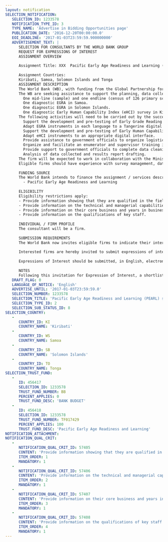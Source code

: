 ```yaml
---
layout: notification
SELECTION_NOTIFICATION: 
   SELECTION_ID: 1233578
   NOTIFICATION_TYPE_ID: 3
   TYPE_NAME: 'Advertise in Bidding Opportunities page'
   PUBLICATION_DATE: '2016-12-20T00:00:00.0'
   EOI_DEADLINE: '2017-01-03T23:59:59.900000000'
   ADVERTISEMENT_TEXT: |
      SELECTION FOR CONSULTANTS BY THE WORLD BANK GROUP
      REQUEST FOR EXPRESSIONS OF INTEREST
      ASSIGNMENT OVERVIEW
      
      Assignment Title: XXX  Pacific Early Age Readiness and Learning (PEARL) surveys on early grade reading and school readiness
      
      Assignment Countries:
      Kiribati, Samoa, Solomon Islands and Tonga
      ASSIGNMENT DESCRIPTION
      The World Bank (WB), with funding from the Global Partnership for Education (GPE), is providing technical assistance to improve early grade literacy and school readiness in Papua New Guinea and the Pacific under the Pacific Early Age Readiness and Learning (PEARL) Program. The activities include but are not limited to carrying out surveys in multiple countries to: (i) inform implementation achievements and issues under a reading intervention being carried out in Tonga; (ii) inform an impact evaluation of the reading and school readiness interventions being carried out in Tonga; and (iii) provide governments with information and recommendations about how to improve school readiness and early literacy based on the survey results in Kiribati, Samoa and Solomon Islands.
      The WB are seeking assistance to support the planning, data collection, data entry, and data analysis required to complete the following assessments in 2017:
      	One mid-line (sample) and one endline (census of 126 primary schools) Early Grade Reading Assessment (EGRA) in Tonga (Note: the instrument has already been developed and used on a digital interface in two iterations of the survey in Tonga in 2016).
      	One diagnostic EGRA in Samoa.
      	One diagnostic EGRA in Solomon Islands.
      	One diagnostic Early Human Capability Index (eHCI) survey in Kiribati.
      The following activities will need to be carried out by the successful firm:
      	Support the development and pre-testing of Early Grade Reading Assessment (EGRA) instruments in Samoan (Samoa), and English (Solomon Islands).
      	Adapt EGRA instruments in each language to a Tangerine digital interface.
      	Support the development and pre-testing of Early Human Capability Index (eHCI) instruments in Gilbertrese/Kiribati (Kiribati).
      	Adapt eHCI instruments to an appropriate digital interface.
      	Provide assistance to government officials to organize logistics of training and data collection, and provide technical and organizational support during data collection of each survey in each country as listed above.
      	Organize and facilitate an enumerator and supervisor training in each country.
      	Provide support to government officials to complete data cleaning and/or data entry if paper forms were collected.
      	Analysis of data collected and results report drafting.
      The firm will be expected to work in collaboration with the Ministry of Education in each country and the Pacific regional assessment body, Educational Quality Assessment Program (EQAP), to strengthen their capacity in carrying out EGRA.
      Eligible firms should have experience with survey management, data collection, teacher training, and data analysis. Prior experience supporting or completing early grade reading assessments is required. Prior experience working with Pacific Island Countries or small island states will be considered an asset. 
      
      FUNDING SOURCE
      The World Bank intends to finance the assignment / services described below under the following trust fund(s):
        - Pacific Early Age Readiness and Learning
      
      ELIGIBILITY
      Eligibility restrictions apply:
      -	Provide information showing that they are qualified in the field of the assignment.
      -	Provide information on the technical and managerial capabilities of the firm.
      -	Provide information on their core business and years in business.
      -	Provide information on the qualifications of key staff.
      
      INDIVIDUAL / FIRM PROFILE
      The consultant will be a firm. 
      
      SUBMISSION REQUIREMENTS
      The World Bank now invites eligible firms to indicate their interest in providing the services.  Interested firms must provide information indicating that they are qualified to perform the services (brochures, description of similar assignments, experience in similar conditions, availability of appropriate skills among staff, etc. for firms; CV and cover letter for individuals).  Please note that the total size of all attachments should be less than 5MB.  Consultants may associate to enhance their qualifications.
      
      Interested firms are hereby invited to submit expressions of interest.
      
      Expressions of Interest should be submitted, in English, electronically through World Bank Group eTendering (https://wbgeconsult2.worldbank.org/wbgec/index.html)
      
      NOTES
      Following this invitation for Expression of Interest, a shortlist of qualified firms will be formally invited to submit proposals.  Shortlisting and selection will be subject to the availability of funding.
   DRAFT_FLAG: 0
   LANGUAGE_OF_NOTICE: 'English'
   ADVERTISE_UNTIL: '2017-01-03T23:59:59.0'
   SELECTION_NUMBER: 1233578
   SELECTION_TITLE: 'Pacific Early Age Readiness and Learning (PEARL) surveys on early grade reading and school readiness'
   SELECTION_TYPE_ID: 2
   SELECTION_SUB_STATUS_ID: 8
SELECTION_COUNTRY: 
   - 
      COUNTRY_ID: KI
      COUNTRY_NAME: 'Kiribati'
   - 
      COUNTRY_ID: WS
      COUNTRY_NAME: Samoa
   - 
      COUNTRY_ID: SB
      COUNTRY_NAME: 'Solomon Islands'
   - 
      COUNTRY_ID: TO
      COUNTRY_NAME: Tonga
SELECTION_TRUST_FUND: 
   - 
      ID: 456417
      SELECTION_ID: 1233578
      TRUST_FUND_NUMBER: BB
      PERCENT_APPLIES: 0
      TRUST_FUND_DESC: 'BANK BUDGET'
   - 
      ID: 456418
      SELECTION_ID: 1233578
      TRUST_FUND_NUMBER: TF017429
      PERCENT_APPLIES: 100
      TRUST_FUND_DESC: 'Pacific Early Age Readiness and Learning'
NOTIFICATION_ATTACHMENT: 
NOTIFICATION_QUAL_CRIT: 
   - 
      NOTIFICATION_QUAL_CRIT_ID: 57405
      CONTENT: 'Provide information showing that they are qualified in the field of the assignment.'
      ITEM_ORDER: 1
      MANDATORY: 1
   - 
      NOTIFICATION_QUAL_CRIT_ID: 57406
      CONTENT: 'Provide information on the technical and managerial capabilities of the firm.'
      ITEM_ORDER: 2
      MANDATORY: 1
   - 
      NOTIFICATION_QUAL_CRIT_ID: 57407
      CONTENT: 'Provide information on their core business and years in business.'
      ITEM_ORDER: 3
      MANDATORY: 1
   - 
      NOTIFICATION_QUAL_CRIT_ID: 57408
      CONTENT: 'Provide information on the qualifications of key staff.'
      ITEM_ORDER: 4
      MANDATORY: 1
---
```

